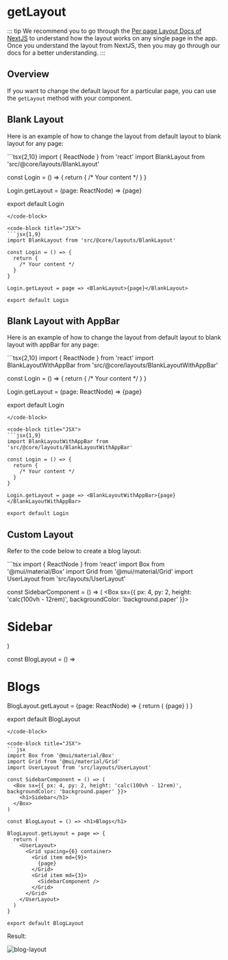# getLayout

::: tip
We recommend you to go through the [Per page Layout Docs of NextJS](https://nextjs.org/docs/basic-features/layouts#per-page-layouts) to understand how the layout works on any single page in the app. Once you understand the layout from NextJS, then you may go through our docs for a better understanding.
:::

## Overview

If you want to change the default layout for a particular page, you can use the `getLayout` method with your component.

## Blank Layout

Here is an example of how to change the layout from default layout to blank layout for any page:

<code-group>
<code-block title="TSX" active>
```tsx{2,10}
import { ReactNode } from 'react'
import BlankLayout from 'src/@core/layouts/BlankLayout'

const Login = () => {
  return {
    /* Your content */
  }
}

Login.getLayout = (page: ReactNode) => <BlankLayout>{page}</BlankLayout>

export default Login
```
</code-block>

<code-block title="JSX">
```jsx{1,9}
import BlankLayout from 'src/@core/layouts/BlankLayout'

const Login = () => {
  return {
    /* Your content */
  }
}

Login.getLayout = page => <BlankLayout>{page}</BlankLayout>

export default Login
```
</code-block>
</code-group>

## Blank Layout with AppBar

Here is an example of how to change the layout from default layout to blank layout with appBar for any page:

<code-group>
<code-block title="TSX" active>
```tsx{2,10}
import { ReactNode } from 'react'
import BlankLayoutWithAppBar from 'src/@core/layouts/BlankLayoutWithAppBar'

const Login = () => {
  return {
    /* Your content */
  }
}

Login.getLayout = (page: ReactNode) => <BlankLayoutWithAppBar>{page}</BlankLayoutWithAppBar>

export default Login
```
</code-block>

<code-block title="JSX">
```jsx{1,9}
import BlankLayoutWithAppBar from 'src/@core/layouts/BlankLayoutWithAppBar'

const Login = () => {
  return {
    /* Your content */
  }
}

Login.getLayout = page => <BlankLayoutWithAppBar>{page}</BlankLayoutWithAppBar>

export default Login
```
</code-block>
</code-group>

## Custom Layout

Refer to the code below to create a blog layout:

<code-group>
<code-block title="TSX" active>
```tsx
import { ReactNode } from 'react'
import Box from '@mui/material/Box'
import Grid from '@mui/material/Grid'
import UserLayout from 'src/layouts/UserLayout'

const SidebarComponent = () => (
  <Box sx={{ px: 4, py: 2, height: 'calc(100vh - 12rem)', backgroundColor: 'background.paper' }}>
    <h1>Sidebar</h1>
  </Box>
)

const BlogLayout = () => <h1>Blogs</h1>

BlogLayout.getLayout = (page: ReactNode) => {
  return (
    <UserLayout>
      <Grid spacing={6} container>
        <Grid item md={9}>
          {page}
        </Grid>
        <Grid item md={3}>
          <SidebarComponent />
        </Grid>
      </Grid>
    </UserLayout>
  )
}

export default BlogLayout
```
</code-block>

<code-block title="JSX">
```jsx
import Box from '@mui/material/Box'
import Grid from '@mui/material/Grid'
import UserLayout from 'src/layouts/UserLayout'

const SidebarComponent = () => (
  <Box sx={{ px: 4, py: 2, height: 'calc(100vh - 12rem)', backgroundColor: 'background.paper' }}>
    <h1>Sidebar</h1>
  </Box>
)

const BlogLayout = () => <h1>Blogs</h1>

BlogLayout.getLayout = page => {
  return (
    <UserLayout>
      <Grid spacing={6} container>
        <Grid item md={9}>
          {page}
        </Grid>
        <Grid item md={3}>
          <SidebarComponent />
        </Grid>
      </Grid>
    </UserLayout>
  )
}

export default BlogLayout
```
</code-block>
</code-group>

Result:

<img alt='blog-layout' class='medium-zoom' :src="$withBase('/images/layouts/blog-layout.png')" />
